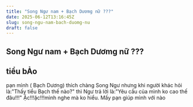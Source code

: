 ```yaml
---
title: "Song Ngư nam + Bạch Dươmg nữ ???"
date: 2025-06-12T13:16:45Z
slug: song-ngu-nam-bach-duomg-nu
draft: false
---
```


## Song Ngư nam + Bạch Dươmg nữ ???

## tiểu bẢo

pạn mình ( Bạch Dương) thích chàng Song Ngư nhưng khi người khác hỏi là:"Thấy tiểu Bạch thế nào?" thì Ngư trả lời là:"Yêu cầu của mình ko cao thế đâu!!!" Ặc!!!ặc!!!mình nghe mà ko hiểu. Mấy pạn giúp mình với nào